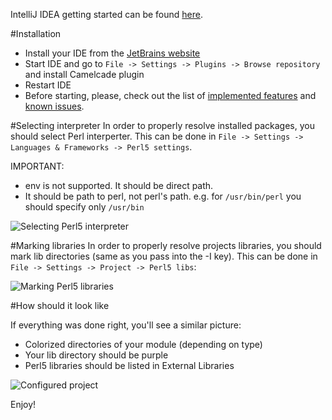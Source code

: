 IntelliJ IDEA getting started can be found [here](https://github.com/hurricup/Perl5-IDEA/wiki/Getting-started:-IntelliJ-IDEA).

#Installation
* Install your IDE from the [JetBrains website](https://www.jetbrains.com/)
* Start IDE and go to `File -> Settings -> Plugins -> Browse repository` and install Camelcade plugin
* Restart IDE
* Before starting, please, check out the list of [implemented features](https://github.com/hurricup/Perl5-IDEA/wiki/Implemented-features) and [known issues](https://github.com/hurricup/Perl5-IDEA/wiki/Known-issues).

#Selecting interpreter
In order to properly resolve installed packages, you should select Perl interperter. This can be done in `File -> Settings -> Languages & Frameworks -> Perl5 settings`. 

IMPORTANT: 
* env is not supported. It should be direct path.
* It should be path to perl, not perl's path. e.g. for `/usr/bin/perl` you should specify only `/usr/bin`

![Selecting Perl5 interpreter](https://github.com/hurricup/Perl5-IDEA/blob/master/images/gettingstarted_microide/selectinterpreter.png)

#Marking libraries
In order to properly resolve projects libraries, you should mark lib directories (same as you pass into the -I key). This can be done in `File -> Settings -> Project -> Perl5 libs`:

![Marking Perl5 libraries](https://github.com/hurricup/Perl5-IDEA/blob/master/images/gettingstarted_microide/marklibraries.png)

#How should it look like

If everything was done right, you'll see a similar picture:
* Colorized directories of your module (depending on type)
* Your lib directory should be purple
* Perl5 libraries should be listed in External Libraries

![Configured project](https://github.com/hurricup/Perl5-IDEA/blob/master/images/gettingstarted_microide/finalstep.png)

Enjoy!